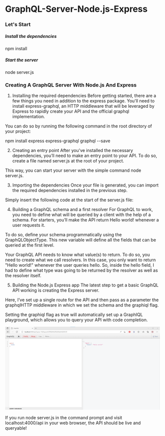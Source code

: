 # GraphQL-Server-Node.js-Express

### Let's Start

##### Install the dependencies
 npm install

##### Start the server
 node server.js

### Creating A GraphQL Server With Node.js And Express

1. Installing the required dependencies
   Before getting started, there are a few things you need in addition to the express package. You'll need to install express-graphql, an HTTP middleware that will be leveraged by Express to rapidly create your API and the official graphql implementation.

You can do so by running the following command in the root directory of your project:

npm install express express-graphql graphql --save

2. Creating an entry point
   After you've installed the necessary dependencies, you’ll need to make an entry point to your API. To do so, create a file named server.js at the root of your project.

This way, you can start your server with the simple command node server.js.

3. Importing the dependencies
   Once your file is generated, you can import the required dependencies installed in the previous step.

Simply insert the following code at the start of the server.js file:

4. Building a GraphQL schema and a first resolver
   For GraphQL to work, you need to define what will be queried by a client with the help of a schema. For starters, you’ll make the API return Hello world! whenever a user requests it.

To do so, define your schema programmatically using the GraphQLObjectType. This new variable will define all the fields that can be queried at the first level.

Your GraphQL API needs to know what value(s) to return. To do so, you need to create what we call resolvers. In this case, you only want to return "Hello world!" whenever the user queries hello. So, inside the hello field, I had to define what type was going to be returned by the resolver as well as the resolver itself.

5. Building the Node.js Express app
   The latest step to get a basic GraphQL API working is creating the Express server.

Here, I’ve set up a single route for the API and then pass as a parameter the graphqlHTTP middleware in which we set the schema and the graphiql flag.

Setting the graphiql flag as true will automatically set up a GraphIQL playground, which allows you to query your API with code completion.

<img src='./relatedImages/main1.png'>

If you run node server.js in the command prompt and visit localhost:4000/api in your web browser, the API should be live and queryable!
